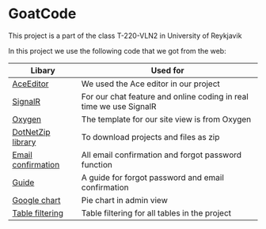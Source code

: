 # GoatCode
This project is a part of the class T-220-VLN2 in University of Reykjavik

In this project we use the following code that we got from the web:

| Libary | Used for |
| ------ | ------ |
| [AceEditor](https://ace.c9.io/) | We used the Ace editor in our project|
| [SignalR](https://docs.microsoft.com/en-us/aspnet/signalr/overview/getting-started/tutorial-getting-started-with-signalr)| For our chat feature and online coding in real time we use SignalR |
| [Oxygen](http://demo.themeum.com/html/oxygen/) |The template for our site view is from Oxygen|
| [DotNetZip library](https://dotnetzip.codeplex.com/) | To download projects and files as zip |
| [Email confirmation](http://stackoverflow.com/questions/23612614/mvc-5-identity-2-0-registration-email-confirmation-issue) | All email confirmation and forgot password function |
| [Guide](https://docs.microsoft.com/en-us/aspnet/identity/overview/features-api/account-confirmation-and-password-recovery-with-aspnet-identity) | A guide for forgot password and email confirmation |
| [Google chart](https://developers.google.com/chart/) | Pie chart in admin view|
| [Table filtering](https://www.w3schools.com/howto/howto_js_filter_table.asp) | Table filtering for all tables in the project|

